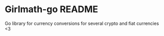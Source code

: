 # Girlmath-go README
Go library for currency conversions for several crypto and fiat currencies <3


